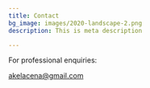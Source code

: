 ```yaml
---
title: Contact
bg_image: images/2020-landscape-2.png
description: This is meta description

---
```

For professional enquiries:

akelacena@gmail.com